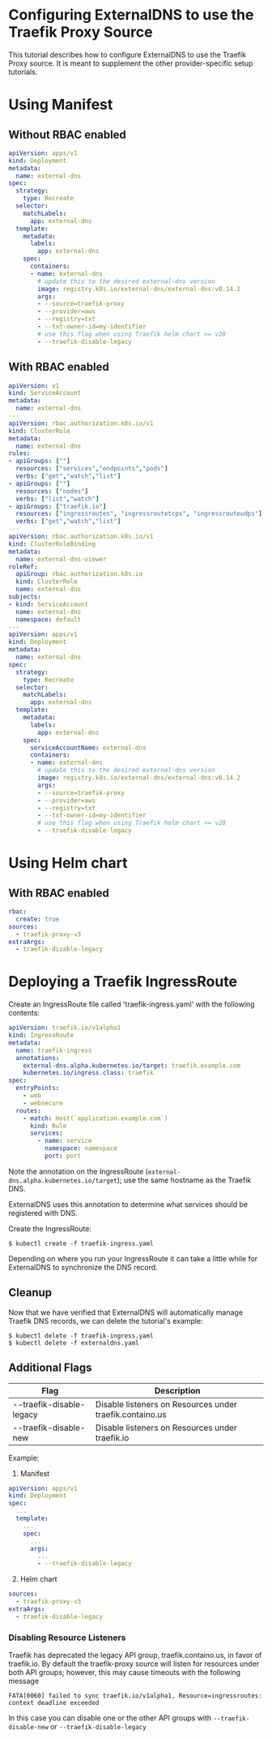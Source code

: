 # Configuring ExternalDNS to use the Traefik Proxy Source

This tutorial describes how to configure ExternalDNS to use the Traefik Proxy source.
It is meant to supplement the other provider-specific setup tutorials.

# Using Manifest 

## Without RBAC enabled

```yaml
apiVersion: apps/v1
kind: Deployment
metadata:
  name: external-dns
spec:
  strategy:
    type: Recreate
  selector:
    matchLabels:
      app: external-dns
  template:
    metadata:
      labels:
        app: external-dns
    spec:
      containers:
      - name: external-dns
        # update this to the desired external-dns version
        image: registry.k8s.io/external-dns/external-dns:v0.14.2
        args:
        - --source=traefik-proxy
        - --provider=aws
        - --registry=txt
        - --txt-owner-id=my-identifier
        # use this flag when using Traefik helm chart >= v28
        - --traefik-disable-legacy 
```

## With RBAC enabled

```yaml
apiVersion: v1
kind: ServiceAccount
metadata:
  name: external-dns
---
apiVersion: rbac.authorization.k8s.io/v1
kind: ClusterRole
metadata:
  name: external-dns
rules:
- apiGroups: [""]
  resources: ["services","endpoints","pods"]
  verbs: ["get","watch","list"]
- apiGroups: [""]
  resources: ["nodes"]
  verbs: ["list","watch"]
- apiGroups: ["traefik.io"]
  resources: ["ingressroutes", "ingressroutetcps", "ingressrouteudps"]
  verbs: ["get","watch","list"]
---
apiVersion: rbac.authorization.k8s.io/v1
kind: ClusterRoleBinding
metadata:
  name: external-dns-viewer
roleRef:
  apiGroup: rbac.authorization.k8s.io
  kind: ClusterRole
  name: external-dns
subjects:
- kind: ServiceAccount
  name: external-dns
  namespace: default
---
apiVersion: apps/v1
kind: Deployment
metadata:
  name: external-dns
spec:
  strategy:
    type: Recreate
  selector:
    matchLabels:
      app: external-dns
  template:
    metadata:
      labels:
        app: external-dns
    spec:
      serviceAccountName: external-dns
      containers:
      - name: external-dns
        # update this to the desired external-dns version
        image: registry.k8s.io/external-dns/external-dns:v0.14.2
        args:
        - --source=traefik-proxy
        - --provider=aws
        - --registry=txt
        - --txt-owner-id=my-identifier
        # use this flag when using Traefik helm chart >= v28
        - --traefik-disable-legacy 
```

# Using Helm chart

## With RBAC enabled

```yaml
rbac:
  create: true
sources:
  - traefik-proxy-v3
extraArgs:
  - traefik-disable-legacy 
```

# Deploying a Traefik IngressRoute

Create an IngressRoute file called 'traefik-ingress.yaml' with the following contents:

```yaml
apiVersion: traefik.io/v1alpha1
kind: IngressRoute
metadata:
  name: traefik-ingress
  annotations:
    external-dns.alpha.kubernetes.io/target: traefik.example.com
    kubernetes.io/ingress.class: traefik
spec:
  entryPoints:
    - web
    - websecure
  routes:
    - match: Host(`application.example.com`)
      kind: Rule
      services:
        - name: service
          namespace: namespace
          port: port
```

Note the annotation on the IngressRoute (`external-dns.alpha.kubernetes.io/target`); use the same hostname as the Traefik DNS.

ExternalDNS uses this annotation to determine what services should be registered with DNS.

Create the IngressRoute:

```
$ kubectl create -f traefik-ingress.yaml
```

Depending on where you run your IngressRoute it can take a little while for ExternalDNS to synchronize the DNS record.

## Cleanup

Now that we have verified that ExternalDNS will automatically manage Traefik DNS records, we can delete the tutorial's example:

```
$ kubectl delete -f traefik-ingress.yaml
$ kubectl delete -f externaldns.yaml
```

## Additional Flags

| Flag | Description |
| --- | --- |
| --traefik-disable-legacy | Disable listeners on Resources under traefik.containo.us |
| --traefik-disable-new | Disable listeners on Resources under traefik.io |

Example:

1. Manifest
```yaml
apiVersion: apps/v1
kind: Deployment
spec:
  ...
  template:
    ...
    spec:
      ...
      args:
        ...
        - --traefik-disable-legacy
```

2. Helm chart
```yaml
sources:
  - traefik-proxy-v3
extraArgs:
  - traefik-disable-legacy 
```

### Disabling Resource Listeners

Traefik has deprecated the legacy API group, traefik.containo.us, in favor of traefik.io. By default the traefik-proxy source will listen for resources under both API groups; however, this may cause timeouts with the following message

```
FATA[0060] failed to sync traefik.io/v1alpha1, Resource=ingressroutes: context deadline exceeded
```

In this case you can disable one or the other API groups with `--traefik-disable-new` or `--traefik-disable-legacy`


